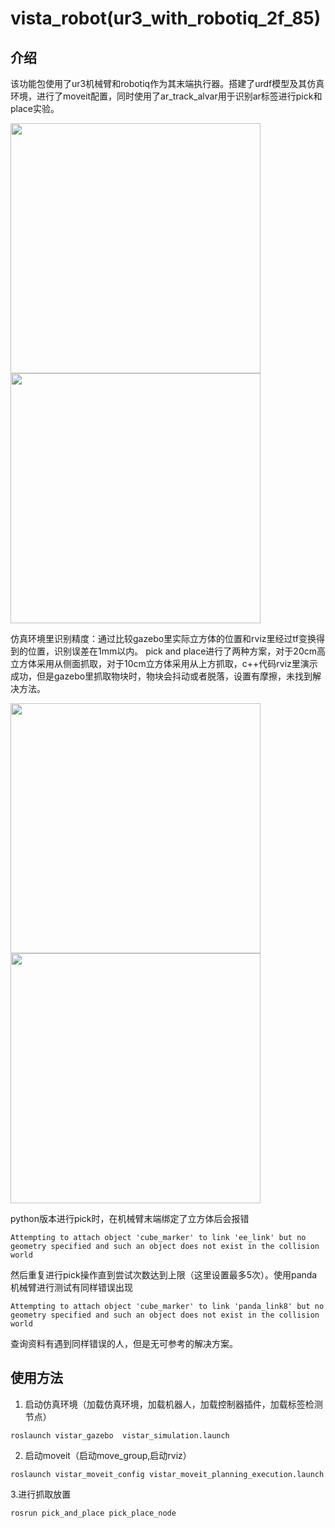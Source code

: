 # vista_robot(ur3_with_robotiq_2f_85)

## 介绍

该功能包使用了ur3机械臂和robotiq作为其末端执行器。搭建了urdf模型及其仿真环境，进行了moveit配置，同时使用了ar_track_alvar用于识别ar标签进行pick和place实验。

<img src="https://github.com/dumabuhitu/vista_robot/blob/master/media/pickdemo1.png" width="400">
<img src="https://github.com/dumabuhitu/vista_robot/blob/master/media/pickdemo2.png" width="400">

仿真环境里识别精度：通过比较gazebo里实际立方体的位置和rviz里经过tf变换得到的位置，识别误差在1mm以内。
pick and place进行了两种方案，对于20cm高立方体采用从侧面抓取，对于10cm立方体采用从上方抓取，c++代码rviz里演示成功，但是gazebo里抓取物块时，物块会抖动或者脱落，设置有摩擦，未找到解决方法。

<img src="https://github.com/dumabuhitu/vista_robot/blob/master/media/gazebodemo1.png" width="400">
<img src="https://github.com/dumabuhitu/vista_robot/blob/master/media/gazebodemo2.png" width="400">

python版本进行pick时，在机械臂末端绑定了立方体后会报错
```
Attempting to attach object 'cube_marker' to link 'ee_link' but no geometry specified and such an object does not exist in the collision world
```
然后重复进行pick操作直到尝试次数达到上限（这里设置最多5次）。使用panda机械臂进行测试有同样错误出现
```
Attempting to attach object 'cube_marker' to link 'panda_link8' but no geometry specified and such an object does not exist in the collision world
```
查询资料有遇到同样错误的人，但是无可参考的解决方案。

## 使用方法

1. 启动仿真环境（加载仿真环境，加载机器人，加载控制器插件，加载标签检测节点）

```
roslaunch vistar_gazebo  vistar_simulation.launch
```

2. 启动moveit（启动move_group,启动rviz）

```
roslaunch vistar_moveit_config vistar_moveit_planning_execution.launch
```

​3.进行抓取放置

```
rosrun pick_and_place pick_place_node
```
